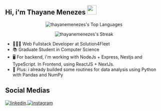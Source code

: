<h2>Hi, i'm Thayane Menezes <img height="30px" src="https://user-images.githubusercontent.com/42378118/110234147-e3259600-7f4e-11eb-95be-0c4047144dea.gif"/> </h2>

<div align="center">

![thayanemenezes's Top Languages](https://github-readme-stats.vercel.app/api/top-langs/?username=thayanemenezes&theme=dracula&show_icons=true&hide_border=true&layout=compact)

![thayanemenezes's Streak](https://github-readme-streak-stats.herokuapp.com/?user=thayanemenezes&theme=dracula&hide_border=true)

</div>

- 👩🏾‍💻 Web Fullstack Developer at Solution4Fleet
- 📚 Graduate Student in Computer Science
- 🖥 For backend, i'm working with NodeJs + Express, Nestjs and TypeScript. In Frontend, using ReactJS + NextJs.
- 🐍 Plus: i already builded some routines for data analysis using Python with Pandas and NumPy 

## Social Medias
<p>
<a href="https://www.linkedin.com/in/thayane-menezes-31a5a9191/" target="_blank">
  <img align="center" src="https://raw.githubusercontent.com/gist/thayanemenezes/71fbd509fef2059b5e2ea2f7e38656ae/raw/d99ad11e0ed176d32d0c2c0a06ff5596f9ba8dfb/linkedin.svg" alt="linkedin"/>
</a>
<a href="https://www.instagram.com/thayanemenezees/" target="_blank">
 <img align="center" src="https://raw.githubusercontent.com/gist/thayanemenezes/4928e581acb3608231ccb292d88e4819/raw/6b2b5004393e895758c3bc47e4a8d3a07810c999/insta.svg" alt="instagram"/>
</a>
</p>

